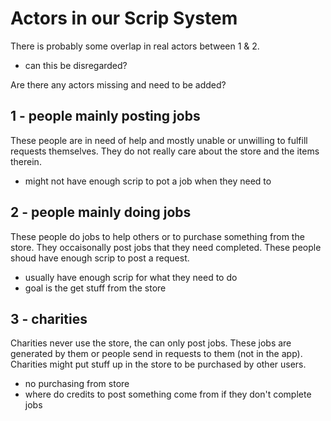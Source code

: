 # Actors in our Scrip System

There is probably some overlap in real actors between 1 & 2.

- can this be disregarded?

Are there any actors missing and need to be added?

## 1 - people mainly posting jobs

These people are in need of help and mostly unable or unwilling to fulfill requests themselves.
They do not really care about the store and the items therein.

- might not have enough scrip to pot a job when they need to 


## 2 - people mainly doing jobs

These people do jobs to help others or to purchase something from the store.
They occaisonally post jobs that they need completed.
These people shoud have enough scrip to post a request.

- usually have enough scrip for what they need to do
- goal is the get stuff from the store

## 3 - charities

Charities never use the store, the can only post jobs. These jobs are generated by them or people send in requests to them (not in the app).
Charities might put stuff up in the store to be purchased by other users.

- no purchasing from store
- where do credits to post something come from if they don't complete jobs

